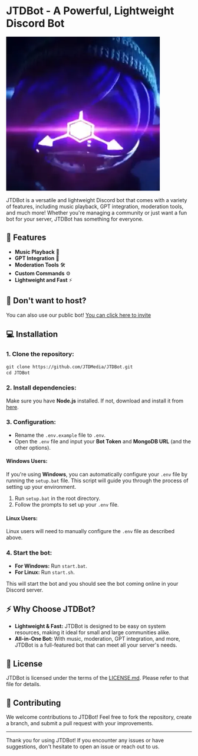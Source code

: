 # JTDBot - A Powerful, Lightweight Discord Bot

![JTDBot](https://raw.githubusercontent.com/JTDMedia/JTDMedia/refs/heads/main/holyhell.webp)

JTDBot is a versatile and lightweight Discord bot that comes with a variety of features, including music playback, GPT integration, moderation tools, and much more! Whether you're managing a community or just want a fun bot for your server, JTDBot has something for everyone.

## 🚀 Features
- **Music Playback** 🎵
- **GPT Integration** 🤖
- **Moderation Tools** 🛠️
- **Custom Commands** ⚙️
- **Lightweight and Fast** ⚡

## 📣 Don't want to host?
You can also use our public bot! [You can click here to invite](https://discord.com/oauth2/authorize?client_id=1310295264170348644&permissions=8&integration_type=0&scope=bot+applications.commands)

## 💻 Installation

### 1. Clone the repository:
```
git clone https://github.com/JTDMedia/JTDBot.git
cd JTDBot
```

### 2. Install dependencies:
Make sure you have **Node.js** installed. If not, download and install it from [here](https://nodejs.org/).

### 3. Configuration:
- Rename the `.env.example` file to `.env`.
- Open the `.env` file and input your **Bot Token** and **MongoDB URL** (and the other options).

#### Windows Users:
If you're using **Windows**, you can automatically configure your `.env` file by running the `setup.bat` file. This script will guide you through the process of setting up your environment.

1. Run `setup.bat` in the root directory.
2. Follow the prompts to set up your `.env` file.

#### Linux Users:
Linux users will need to manually configure the `.env` file as described above.

### 4. Start the bot:
- **For Windows:** Run `start.bat`.
- **For Linux:** Run `start.sh`.

This will start the bot and you should see the bot coming online in your Discord server.

## ⚡ Why Choose JTDBot?
- **Lightweight & Fast:** JTDBot is designed to be easy on system resources, making it ideal for small and large communities alike.
- **All-in-One Bot:** With music, moderation, GPT integration, and more, JTDBot is a full-featured bot that can meet all your server's needs.

## 📜 License
JTDBot is licensed under the terms of the [LICENSE.md](LICENSE.md). Please refer to that file for details.

## 📣 Contributing
We welcome contributions to JTDBot! Feel free to fork the repository, create a branch, and submit a pull request with your improvements.

---

Thank you for using JTDBot! If you encounter any issues or have suggestions, don't hesitate to open an issue or reach out to us.
